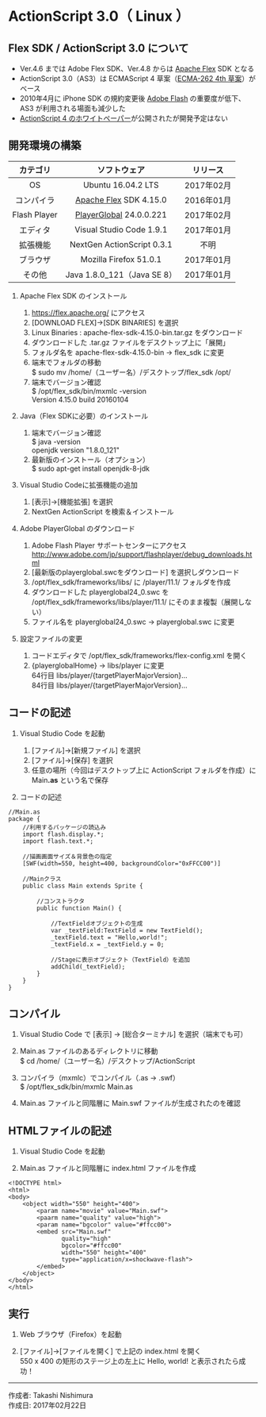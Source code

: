 # ActionScript 3.0（ Linux ）

## Flex SDK / ActionScript 3.0 について

* Ver.4.6 までは Adobe Flex SDK、Ver.4.8 からは [Apache Flex](https://ja.wikipedia.org/wiki/Apache_Flex) SDK となる
* ActionScript 3.0（AS3）は ECMAScript 4 草案（[ECMA-262 4th 草案](https://ja.wikipedia.org/wiki/ECMAScript)）がベース
* 2010年4月に iPhone SDK の規約変更後 [Adobe Flash](https://ja.wikipedia.org/wiki/Adobe_Flash) の重要度が低下、AS3 が利用される場面も減少した
* [ActionScript 4 のホワイトペーパー](https://github.com/adobe-research/ActionScript4)が公開されたが開発予定はない

## 開発環境の構築

|カテゴリ|ソフトウェア|リリース|
|:--:|:--:|:--:|
|OS|Ubuntu 16.04.2 LTS|2017年02月|
|コンパイラ|[Apache Flex](https://ja.wikipedia.org/wiki/Apache_Flex) SDK 4.15.0|2016年01月|
|Flash Player|[PlayerGlobal](http://www.adobe.com/jp/support/flashplayer/debug_downloads.html) 24.0.0.221|2017年02月|
|エディタ|Visual Studio Code 1.9.1|2017年01月|
|拡張機能|NextGen ActionScript 0.3.1|不明|
|ブラウザ|Mozilla Firefox 51.0.1|2017年01月|
|その他|Java 1.8.0_121（Java SE 8）|2017年01月|

1. Apache Flex SDK のインストール  
    1. https://flex.apache.org/ にアクセス
    1. [DOWNLOAD FLEX]→[SDK BINARIES] を選択
    1. Linux Binaries : apache-flex-sdk-4.15.0-bin.tar.gz をダウンロード
    1. ダウンロードした .tar.gz ファイルをデスクトップ上に「展開」
    1. フォルダ名を apache-flex-sdk-4.15.0-bin → flex_sdk に変更
    1. 端末でフォルダの移動  
    $ sudo mv /home/（ユーザー名）/デスクトップ/flex_sdk /opt/
    1. 端末でバージョン確認  
    $ /opt/flex_sdk/bin/mxmlc -version  
    Version 4.15.0 build 20160104

1. Java（Flex SDKに必要）のインストール
    1. 端末でバージョン確認  
    $ java -version  
    openjdk version "1.8.0_121"
    1. 最新版のインストール（オプション）  
    $ sudo apt-get install openjdk-8-jdk

1. Visual Studio Codeに拡張機能の追加
    1. [表示]→[機能拡張] を選択
    1. NextGen ActionScript を検索＆インストール

1. Adobe PlayerGlobal のダウンロード
    1. Adobe Flash Player サポートセンターにアクセス  
    http://www.adobe.com/jp/support/flashplayer/debug_downloads.html
    1. [最新版のplayerglobal.swcをダウンロード] を選択しダウンロード
    1. /opt/flex_sdk/frameworks/libs/ に /player/11.1/ フォルダを作成
    1. ダウンロードした playerglobal24_0.swc を /opt/flex_sdk/frameworks/libs/player/11.1/ にそのまま複製（展開しない）
    1. ファイル名を playerglobal24_0.swc → playerglobal.swc に変更

1. 設定ファイルの変更
    1. コードエディタで /opt/flex_sdk/frameworks/flex-config.xml を開く
    1. {playerglobalHome} → libs/player に変更  
    64行目 <path-element>libs/player/{targetPlayerMajorVersion}...  
    84行目 <path-element>libs/player/{targetPlayerMajorVersion}...  

## コードの記述

1. Visual Studio Code を起動
    1. [ファイル]→[新規ファイル] を選択
    1. [ファイル]→[保存] を選択
    1. 任意の場所（今回はデスクトップ上に ActionScript フォルダを作成）に Main<b>.as</b> という名で保存

1. コードの記述
```
//Main.as
package {
    //利用するパッケージの読込み
    import flash.display.*;
    import flash.text.*;

    //描画画面サイズ＆背景色の指定
    [SWF(width=550, height=400, backgroundColor="0xFFCC00")]

    //Mainクラス
    public class Main extends Sprite {

        //コンストラクタ
        public function Main() {

            //TextFieldオブジェクトの生成
            var _textField:TextField = new TextField();
            _textField.text = "Hello,world!";
            _textField.x = _textField.y = 0;

            //Stageに表示オブジェクト（TextField）を追加
            addChild(_textField);
        }
    }
}
```

## コンパイル

1. Visual Studio Code で [表示] → [総合ターミナル] を選択（端末でも可）

1. Main.as ファイルのあるディレクトリに移動  
$ cd /home/（ユーザー名）/デスクトップ/ActionScript

1. コンパイラ（mxmlc）でコンパイル（.as → .swf）  
$ /opt/flex_sdk/bin/mxmlc Main.as

1. Main.as ファイルと同階層に Main.swf ファイルが生成されたのを確認

## HTMLファイルの記述

1. Visual Studio Code を起動

1. Main.as ファイルと同階層に index.html ファイルを作成

```
<!DOCTYPE html>
<html>
<body>
    <object width="550" height="400">
        <param name="movie" value="Main.swf">
        <paarm name="quality" value="high">
        <param name="bgcolor" value="#ffcc00">
        <embed src="Main.swf" 
               quality="high"
               bgcolor="#ffcc00"
               width="550" height="400"
               type="application/x=shockwave-flash">
        </embed>
    </object>
</body>
</html>
```

## 実行

1. Web ブラウザ（Firefox）を起動

1. [ファイル]→[ファイルを開く] で上記の index.html を開く  
550 x 400 の矩形のステージ上の左上に Hello, world! と表示されたら成功！

***
作成者: Takashi Nishimura  
作成日: 2017年02月22日
